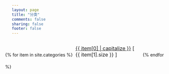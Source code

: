 ```yaml
---
layout: page
title: "分类"
comments: false
sharing: false
footer: false
---
```

<script type="text/javascript">
$(document).ready(function(){
	$("#nav-menu a").removeClass("current");
	$("#nav-menu .categories-nav").addClass("current");
});
</script>
<ul style="margin-left: -45px !important;margin-top:30px !important;">
{% for item in site.categories %}
    <li style="margin-bottom: 20px !important;margin-right:10px;font-size: 16px !important;width: 200px !important;display: inline-block !important;padding-left: 5px !important"><a href="/blog/categories/{{ item[0] }}/">{{ item[0] | capitalize }}</a> [ {{ item[1].size }} ]</li>
{% endfor %}
</ul>
